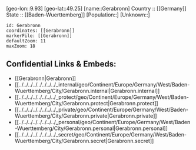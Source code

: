 ﻿---
location: [49.25,9.93] 
mapzoom: [7,12] 
mapmarker: city 
type: City
tags:
- geo/City


SpocWebEntityId: 30421
isDeleted: false
confidential: public

---
[geo-lon::9.93] 
[geo-lat::49.25] 
[name::Gerabronn] 
Country :: [[Germany]]  
State :: [[Baden-Wuerttemberg]] 
[Population::] 
[Unknown::] 


```leaflet
id: Gerabronn
coordinates: [[Gerabronn]] 
markerFile: [[Gerabronn]] 
defaultZoom: 11 
maxZoom: 18
```


## Confidential Links & Embeds: 
- [[Gerabronn|Gerabronn]]  
- [[../../../../../../../../_internal/geo/Continent/Europe/Germany/West/Baden-Wuerttemberg/City/Gerabronn.internal|Gerabronn.internal]] 
- [[../../../../../../../../_protect/geo/Continent/Europe/Germany/West/Baden-Wuerttemberg/City/Gerabronn.protect|Gerabronn.protect]] 
- [[../../../../../../../../_private/geo/Continent/Europe/Germany/West/Baden-Wuerttemberg/City/Gerabronn.private|Gerabronn.private]] 
- [[../../../../../../../../_personal/geo/Continent/Europe/Germany/West/Baden-Wuerttemberg/City/Gerabronn.personal|Gerabronn.personal]] 
- [[../../../../../../../../_secret/geo/Continent/Europe/Germany/West/Baden-Wuerttemberg/City/Gerabronn.secret|Gerabronn.secret]] 
